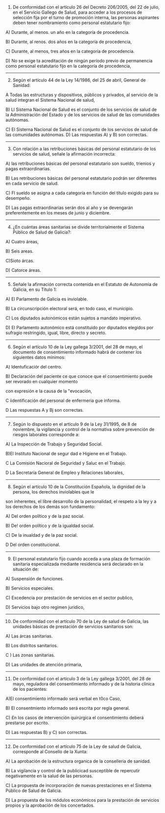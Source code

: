 1. De conformidad con el artículo 26 del Decreto 206/2005, del 22 de
    julio, en el Servicio Gallego de Salud, para acceder a los procesos
    de selección fija por el turno de promoción interna, las personas
    aspirantes deben tener nombramiento como personal estatutario fijo:

A)  Durante, al menos. un año en la categoría de procedencia.

B) Durante, al renos. dos años en la categoría de procedencia,

C) Durante, al menos, tres años en la categoría de procedencia.

D) No se exige ta acreditación de ningún período previo de permanencia
como personal estatutario fijo en la categoría de procedencia,

---

2. Según el artículo 44 de la Ley 14/1986, del 25 de abril, General de
    Sanidad:

A Todas las estructuras y dispositivos, públicos y privados, al
servicio de la salud integran el Sistema Nacional de salud,

B) Ll Sistema Nacional de Salud es el conjunto de los servicios de salud
de la Administración del Estado y de los servicios de salud de las
comunidades autónomas.

C)  El Sisterna Nacional de Salud es el conjunto de los servicios de
    salud de las comunidades autónomas.
D)  Las respuestas A) y B) son correctas.

---

3. Con relación a las retribuciones básicas del personal estatutario de
    los servicios de salud, señale la afirmación incorrecta:

A)  las retribuciones básicas del personal estatutario son sueldo,
trienios y pagas extraordinarias.

B) Las retribuciones básicas del personal estatutario podrán ser
    diferentes en cada servicio de salud.

C)  Fl sueldo se asigna a cada categoría en función del título exigido
    para su desempeño.

D)  Las pagas extraordinarias serán dos al año y se devengarán
    preferentemente en los meses de junio y diciembre.

---

4. ¿En cuántas áreas sanitarias se divide territorialmente el Sistema
    Público de Salud de Galicia?:

A)  Cuatro áreas,

B)  Seis areas.

C)Sioto árcas.

D) Catorce áreas.

---

5. Señale la afirmación correcta contenida en el Estatuto de Autonomía
    de Galicia, en su Título 1:

A)  El Parlamento de Galicia es inviolable.

B)  La circunscripción electoral será, en todo caso, el municipio.

C)  Los diputados autonómicos están sujetos a mandato imperativo.

D)  El Parlamento autonómico está constituido por diputados elegidos por
    sufragio restringido, igual, libre, directo y secreto.

---

6. Según el artículo 10 de la Ley gallega 3/2001, del 28 de mayo, el
documento de consentimiento informado habrá de contener los siguientes
datos mínimos:

A)  ldentuficaciór del centro.

B) Declaración del paciente ce que conoce que el consentimiento puede
    ser revorado en cualquier momento

con expresión e la causa de la "evocación,

C iidentificación del personal de enfermeria gue informa.

D Las respuestas A y Bj son correctas.

---

7. Según lo dispuesto en el artículo 9 de la Ley 31/1995, de 8 de
    noviembre, la vigilancia y control de la normativa sobre prevención
    de riesgos laborales corresponde a:

A)  La Inspección de Trabajo y Seguridad Social.

B)El Instituto Nacional de segur dad e Higiene en el Trabajo.

C La Comisión Nacioral de Seguridad y Saluc en el Trabajo.

D  La Secretaría General de Empleo y Relaciones laborales,

---

8. Según el artículo 10 de la Constitución Española, la dignidad de la
    persona, los derechos inviolables que le

son inherentes, el libre desarrollo de la personalidad, el respeto a la
ley y a los derechos de los demás son fundamento:

A)  Del orden político y de la paz social.

B)  De! orden político y de la igualdad social.

C)  De la inualdad y de la paz social.

D Del orden constitucional.

---

9. El personal estatutario fijo cuando acceda a una plaza de formación
    sanitaria especializada mediante residencia será declarado en la
    situación de:

A)  Suspensión de funciones.

B)  Servicios especiales.

C)  Excedencia por prestación de servicios en el sector publico,

D) Servicios bajo otro regimen juridico,

---

10. De conformidad con el artículo 70 de la Ley de salud de Galicia, las
    unidades básicas de prestación de servicios sanitarios son:

A) Las árcas sanitarias.

B)  Los distritos sanitarios.

C ) Las zonas sanitarias.

D)  Las unidades de atención primaria,

---

11. De conformidad con el artículo 3 de la Ley
gallega 3/2001, del 28 de mayo, reguladora del consentimiento informado
y de la historia clínica de los pacientes:

A)El consentimiento informado
será verbal en t0co Caso,

B) El consentmiento informado será escrita por
regla general.

C) £n los casos de intervención quirúrgica el
consentimiento deberá prestarse por escrito.

D) Las respuestas B) y C) son correctas.

---

12. De conformidad con el artículo 75 de la Ley de salud de Galicia,
    corresponde al Consello de la Xunta:

A) La aprobación de la estructura organica de la conselleria de sanidad.

B)  La vigilancia y control de la publicicad susceptible de repercutir
    negativamente en la salud de las personas.

C) La propuesta de incorporación de nuevas prestaciones en el Sistema Público de Salud
    de Galicia.

D) La propuesta de los módulos económicos para la prestación de
servicios propios y la aprobación de los concertados.
